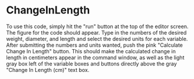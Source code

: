 # ChangeInLength
To use this code, simply hit the "run" button at the top of the editor screen.  The figure for the code should appear.  Type in the numbers of the desired weight, diameter, and length and select the desired units for each variable.  After submitting the numbers and units wanted, push the pink "Calculate Change In Length" button.  This should make the calculated change in length in centimeters appear in the command window, as well as the light gray box left of the variable boxes and buttons directly above the gray "Change In Length (cm)" text box.
